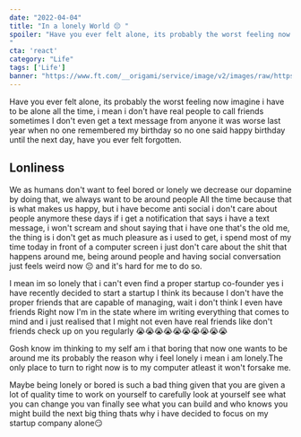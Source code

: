 ```yaml
---
date: "2022-04-04"
title: "In a lonely World 😔 "
spoiler: "Have you ever felt alone, its probably the worst feeling now imagine i have to be alone all the time, i mean i don't have real people to call friends sometimes I don't even get a text message from anyone it was worse last year when no one remembered my birthday so no one said happy birthday until the next day, have you ever felt forgotten.
"
cta: 'react'
category: "Life"
tags: ['Life']
banner: "https://www.ft.com/__origami/service/image/v2/images/raw/https%3A%2F%2Fd1e00ek4ebabms.cloudfront.net%2Fproduction%2F4ed8c503-93ef-4cb5-adc0-278fd0dff73d.jpg?fit=scale-down&source=next&width=700"
---
```


Have you ever felt alone, its probably the worst feeling now imagine i have to be alone all the time, i mean i don't have real people to call friends sometimes I don't even get a text message from anyone it was worse last year when no one remembered my birthday so no one said happy birthday until the next day, have you ever felt forgotten.

## Lonliness

We as humans don't want to feel bored or lonely we decrease our dopamine by doing that, we always want to be around people All the time because that is what makes us happy, but i have become anti social i don't care about people anymore  these days if i get a notification that says i have a text message, i won't scream and shout saying that i have one that's the old me, the thing is i don't get as much pleasure as i used to get, i spend most of my time today in front of a computer screen i just don't care about the shit that happens around me, being around people and having social conversation just feels weird now 😔 and it's hard for me to do so.

I mean im so lonely that i can't even find a proper startup co-founder yes i have recently decided to start a startup
I think its because I don't have the proper friends that are capable of managing, wait i don't think I even have friends
Right now I'm in the state where im writing everything that comes to mind and i just realised that I might not even have real friends  like don't friends check up on you regularly 😭😭😭😭😭😭😭😭😭😭

Gosh know im thinking to my self am i that boring that now one wants to be around me its probably the reason why i feel lonely i mean i am lonely.The only place to turn to right now is to my computer atleast it won't forsake me.

Maybe being lonely or bored is such a bad thing given that you are given a lot of quality time to work on yourself to carefully look at yourself see what you can change you van finally see what you can build and who knows you might build the next big thing thats why i have decided to focus on my startup company alone😏
